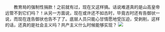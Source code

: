 　　教育局的强制性捐款！之前就有过，现在又这样搞。话说难道真的是山高皇帝远管不到它们吗？！从另一方面说，现在或许还不如古时，毕竟古时还有告御状一说，而现在连告御状也告不了了。底层人员只能心甘情愿地受压迫，受剥削，这样的话，还真的是社会主义吗？共产主义什么时候能够实现？
![](https://wx2.sinaimg.cn/mw690/007hvpjxly1hr47eej6i6j30u01sy444.jpg)
